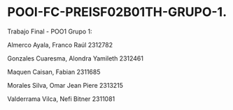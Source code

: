 # POOI-FC-PREISF02B01TH-GRUPO-1.
Trabajo Final - POO1
Grupo 1:

Almerco Ayala, Franco Raúl 2312782

Gonzales Cuaresma, Alondra Yamileth 2312461

Maquen Caisan, Fabian 2311685 

Morales Silva, Omar Jean Piere 2313215

Valderrama Vilca, Nefi Bitner 2311081
